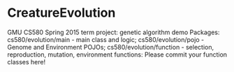 # CreatureEvolution
GMU CS580 Spring 2015 term project: genetic algorithm demo
Packages:
cs580/evolution/main - main class and logic; 
cs580/evolution/pojo - Genome and Environment POJOs; 
cs580/evolution/function - selection, reproduction, mutation, environment functions: Please commit your function classes here!
